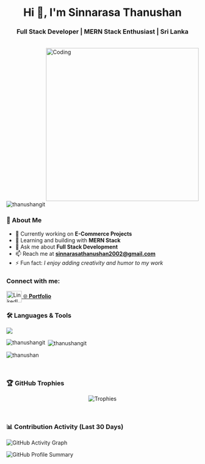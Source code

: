 

<h1 align="center">Hi 👋, I'm Sinnarasa Thanushan</h1>
<h3 align="center">Full Stack Developer | MERN Stack Enthusiast | Sri Lanka</h3> <br>

<img align="right" alt="Coding" width="400" src="https://cdn.dribbble.com/users/1162077/screenshots/3848914/programmer.gif">

<p align="left"> <img src="https://komarev.com/ghpvc/?username=thanushangit&label=Profile%20views&color=0e75b6&style=flat" alt="thanushangit" /> </p>

### 🚀 About Me
- 🔭 Currently working on **E-Commerce Projects**  
- 🌱 Learning and building with **MERN Stack**  
- 💬 Ask me about **Full Stack Development**  
- 📫 Reach me at **sinnarasathanushan2002@gmail.com**  
- ⚡ Fun fact: _I enjoy adding creativity and humor to my work_  



<h3 align="left">Connect with me:</h3>

<p align="left">
  <!-- LinkedIn -->
  <a href="https://www.linkedin.com/in/sinnarasa-thanushan" target="_blank">
    <img align="center" src="https://raw.githubusercontent.com/rahuldkjain/github-profile-readme-generator/master/src/images/icons/Social/linked-in-alt.svg" alt="LinkedIn Profile" height="30" width="40" />
  </a>

  <!-- Personal Website -->
  <a href="https://thanushan-dev.vercel.app/" target="_blank">
   🌐 <strong>Portfolio</strong>
  </a>
</p>


### 🛠️ Languages & Tools

<!--tech stack icons-->
<p >
  <a href="https://skillicons.dev">
   <img src="https://skillicons.dev/icons?i=html,css,js,react,vite,nextjs,bootstrap,tailwind,nodejs,express,java,mongodb,mysql,firebase,aws,docker,github,git,vscode" />

  </a>
</p>




<p><img align="left" src="https://github-readme-stats.vercel.app/api/top-langs?username=thanushangit&show_icons=true&locale=en&layout=compact" alt="thanushangit" /></p>

<p>&nbsp;<img align="center" src="https://github-readme-stats.vercel.app/api?username=thanushangit&show_icons=true&locale=en" alt="thanushangit" /></p>

<p><img align="center" src="https://github-readme-streak-stats.herokuapp.com/?user=thanushangit" alt="thanushan" /></p> <br>

### 🏆 GitHub Trophies
<p align="center">
  <img src="https://github-profile-trophy.vercel.app/?username=thanushangit&margin-w=10&margin-h=10" alt="Trophies" />
</p> <br>


### 📊 Contribution Activity (Last 30 Days)

![GitHub Activity Graph](https://github-readme-activity-graph.vercel.app/graph?username=Thanushangit&theme=dracula&area=true&hide_border=true)


  <img src="https://github-profile-summary-cards.vercel.app/api/cards/profile-details?username=Thanushangit&theme=tokyonight" alt="GitHub Profile Summary"/>





